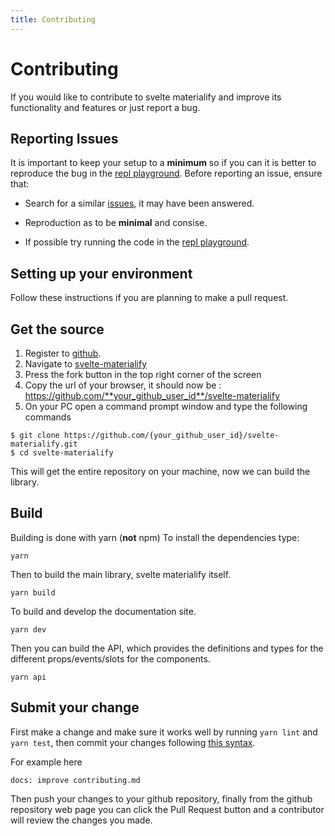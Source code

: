 ```yaml
---
title: Contributing
---
```


# Contributing

If you would like to contribute to svelte materialify and improve its functionality and features or just report a bug.

## Reporting Issues

It is important to keep your setup to a **minimum** so if you can it is better to reproduce the bug in the [repl playground](https://svelte.dev/repl/2c55788d8ffd4458bfe9bcb5f58956db). Before reporting an issue, ensure that:

- Search for a similar [issues](https://github.com/TheComputerM/svelte-materialify/issues), it may have been answered.

- Reproduction as to be **minimal** and consise.

- If possible try running the code in the [repl playground](https://svelte.dev/repl/2c55788d8ffd4458bfe9bcb5f58956db).

## Setting up your environment

Follow these instructions if you are planning to make a pull request.

## Get the source

1.  Register to [github](https://github.com/).
2.  Navigate to [svelte-materialify](https://github.com/TheComputerM/svelte-materialify)
3.  Press the fork button in the top right corner of the screen
4.  Copy the url of your browser, it should now be : https://github.com/**your_github_user_id**/svelte-materialify
5.  On your PC open a command prompt window and type the following commands

```shell
$ git clone https://github.com/{your_github_user_id}/svelte-materialify.git
$ cd svelte-materialify
```

This will get the entire repository on your machine, now we can build the library.

## Build

Building is done with yarn (**not** npm)
To install the dependencies type:

```shell
yarn
```

Then to build the main library, svelte materialify itself.

```shell
yarn build
```

To build and develop the documentation site.

```shell
yarn dev
```

Then you can build the API, which provides the definitions and types for the different props/events/slots for the components.

```shell
yarn api
```

## Submit your change

First make a change and make sure it works well by running `yarn lint` and `yarn test`, then commit your changes following [this syntax](https://github.com/conventional-changelog/commitlint/#what-is-commitlint).

For example here

`docs: improve contributing.md`

Then push your changes to your github repository, finally from the github repository web page you can click the Pull Request button and a contributor will review the changes you made.
